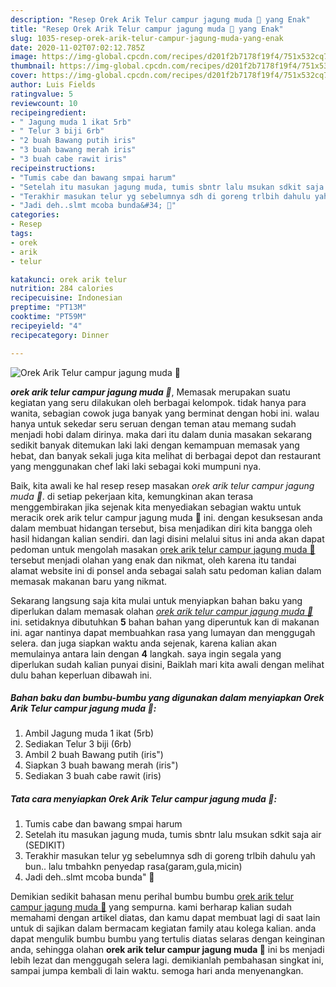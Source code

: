 ```yaml
---
description: "Resep Orek Arik Telur campur jagung muda 🥰 yang Enak"
title: "Resep Orek Arik Telur campur jagung muda 🥰 yang Enak"
slug: 1035-resep-orek-arik-telur-campur-jagung-muda-yang-enak
date: 2020-11-02T07:02:12.785Z
image: https://img-global.cpcdn.com/recipes/d201f2b7178f19f4/751x532cq70/orek-arik-telur-campur-jagung-muda-🥰-foto-resep-utama.jpg
thumbnail: https://img-global.cpcdn.com/recipes/d201f2b7178f19f4/751x532cq70/orek-arik-telur-campur-jagung-muda-🥰-foto-resep-utama.jpg
cover: https://img-global.cpcdn.com/recipes/d201f2b7178f19f4/751x532cq70/orek-arik-telur-campur-jagung-muda-🥰-foto-resep-utama.jpg
author: Luis Fields
ratingvalue: 5
reviewcount: 10
recipeingredient:
- " Jagung muda 1 ikat 5rb"
- " Telur 3 biji 6rb"
- "2 buah Bawang putih iris"
- "3 buah bawang merah iris"
- "3 buah cabe rawit iris"
recipeinstructions:
- "Tumis cabe dan bawang smpai harum"
- "Setelah itu masukan jagung muda, tumis sbntr lalu msukan sdkit saja air (SEDIKIT)"
- "Terakhir masukan telur yg sebelumnya sdh di goreng trlbih dahulu yah bun.. lalu tmbahkn penyedap rasa(garam,gula,micin)"
- "Jadi deh..slmt mcoba bunda&#34; 🥰"
categories:
- Resep
tags:
- orek
- arik
- telur

katakunci: orek arik telur 
nutrition: 284 calories
recipecuisine: Indonesian
preptime: "PT13M"
cooktime: "PT59M"
recipeyield: "4"
recipecategory: Dinner

---
```



![Orek Arik Telur campur jagung muda 🥰](https://img-global.cpcdn.com/recipes/d201f2b7178f19f4/751x532cq70/orek-arik-telur-campur-jagung-muda-🥰-foto-resep-utama.jpg)

<b><i>orek arik telur campur jagung muda 🥰</i></b>, Memasak merupakan suatu kegiatan yang seru dilakukan oleh berbagai kelompok. tidak hanya para wanita, sebagian cowok juga banyak yang berminat dengan hobi ini. walau hanya untuk sekedar seru seruan dengan teman atau memang sudah menjadi hobi dalam dirinya. maka dari itu dalam dunia masakan sekarang sedikit banyak ditemukan laki laki dengan kemampuan memasak yang hebat, dan banyak sekali juga kita melihat di berbagai depot dan restaurant yang menggunakan chef laki laki sebagai koki mumpuni nya.

Baik, kita awali ke hal resep resep masakan <i>orek arik telur campur jagung muda 🥰</i>. di setiap pekerjaan kita, kemungkinan akan terasa menggembirakan jika sejenak kita menyediakan sebagian waktu untuk meracik orek arik telur campur jagung muda 🥰 ini. dengan kesuksesan anda dalam membuat hidangan tersebut, bisa menjadikan diri kita bangga oleh hasil hidangan kalian sendiri. dan lagi disini melalui situs ini anda akan dapat pedoman untuk mengolah masakan <u>orek arik telur campur jagung muda 🥰</u> tersebut menjadi olahan yang enak dan nikmat, oleh karena itu tandai alamat website ini di ponsel anda sebagai salah satu pedoman kalian dalam memasak makanan baru yang nikmat.




Sekarang langsung saja kita mulai untuk menyiapkan bahan baku yang diperlukan dalam memasak olahan <u><i>orek arik telur campur jagung muda 🥰</i></u> ini. setidaknya dibutuhkan <b>5</b> bahan bahan yang diperuntuk kan di makanan ini. agar nantinya dapat membuahkan rasa yang lumayan dan menggugah selera. dan juga siapkan waktu anda sejenak, karena kalian akan memulainya antara lain dengan <b>4</b> langkah. saya ingin segala yang diperlukan sudah kalian punyai disini, Baiklah mari kita awali dengan melihat dulu bahan keperluan dibawah ini.

<!--inarticleads1-->

##### Bahan baku dan bumbu-bumbu yang digunakan dalam menyiapkan Orek Arik Telur campur jagung muda 🥰:

1. Ambil  Jagung muda 1 ikat (5rb)
1. Sediakan  Telur 3 biji (6rb)
1. Ambil 2 buah Bawang putih (iris&#34;)
1. Siapkan 3 buah bawang merah (iris&#34;)
1. Sediakan 3 buah cabe rawit (iris)




<!--inarticleads2-->

##### Tata cara menyiapkan Orek Arik Telur campur jagung muda 🥰:

1. Tumis cabe dan bawang smpai harum
1. Setelah itu masukan jagung muda, tumis sbntr lalu msukan sdkit saja air (SEDIKIT)
1. Terakhir masukan telur yg sebelumnya sdh di goreng trlbih dahulu yah bun.. lalu tmbahkn penyedap rasa(garam,gula,micin)
1. Jadi deh..slmt mcoba bunda&#34; 🥰




Demikian sedikit bahasan menu perihal bumbu bumbu <u>orek arik telur campur jagung muda 🥰</u> yang sempurna. kami berharap kalian sudah memahami dengan artikel diatas, dan kamu dapat membuat lagi di saat lain untuk di sajikan dalam bermacam kegiatan family atau kolega kalian. anda dapat mengulik bumbu bumbu yang tertulis diatas selaras dengan keinginan anda, sehingga olahan <b>orek arik telur campur jagung muda 🥰</b> ini bs menjadi lebih lezat dan menggugah selera lagi. demikianlah pembahasan singkat ini, sampai jumpa kembali di lain waktu. semoga hari anda menyenangkan.
